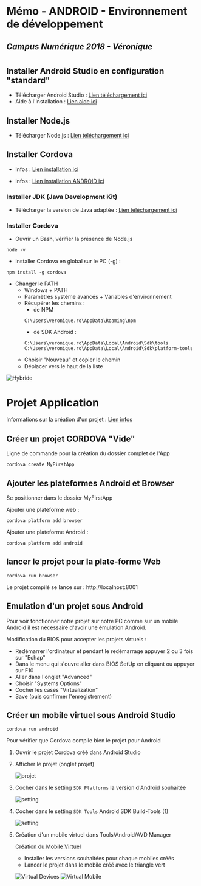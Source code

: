 # Mémo - ANDROID - Environnement de développement

## *Campus Numérique 2018 - Véronique*
#

## Installer Android Studio en configuration "standard"

* Télécharger Android Studio : <a href="https://developer.android.com/studio/index.html" target="_blank">Lien téléchargement ici</a>
* Aide à l'installation : <a href="https://developer.android.com/studio/install.html" target="_blank">Lien aide ici</a>


## Installer Node.js

* Télécharger Node.js : <a href="https://nodejs.org/fr/" target="_blank">Lien téléchargement ici</a>


## Installer Cordova 

* Infos : <a href="http://cordova.apache.org/docs/en/latest/guide/platforms/android/index.html" target="_blank">Lien installation ici</a>

* Infos : <a href="http://cordova.apache.org/docs/en/latest/guide/platforms/android/index.html#installing-the-requirements" target="_blank">Lien installation ANDROID ici</a>

### Installer JDK (Java Development Kit)

* Télécharger la version de Java adaptée : <a href="http://www.oracle.com/technetwork/java/javase/downloads/jdk8-downloads-2133151.html" target="_blank">Lien téléchargement ici</a>

### Installer Cordova 

* Ouvrir un Bash, vérifier la présence de Node.js
```
node -v
```

* Installer Cordova en global sur le PC (-g) :
```
npm install -g cordova
```

* Changer le PATH 
	* Windows + PATH
	* Paramètres système avancés + Variables d'environnement
	* Récupérer les chemins :
        - de NPM 
        ```
        C:\Users\veronique.ro\AppData\Roaming\npm
        ```
        - de SDK Android :
        ```
        C:\Users\veronique.ro\AppData\Local\Android\Sdk\tools
        C:\Users\veronique.ro\AppData\Local\Android\Sdk\platform-tools
        ```
	* Choisir "Nouveau" et copier le chemin
	* Déplacer vers le haut de la liste

![Hybride](images/variables-environnement.png)

# Projet Application

Informations sur la création d'un projet : <a href="http://cordova.apache.org/#getstarted" target="_blank">Lien infos</a>

## Créer un projet CORDOVA "Vide"

Ligne de commande pour la création du dossier complet de l'App
```
cordova create MyFirstApp
```


## Ajouter les plateformes Android et Browser

Se positionner dans le dossier MyFirstApp

Ajouter une plateforme web : 
```
cordova platform add browser 
```
Ajouter une plateforme Android : 
```
cordova platform add android
```

## lancer le projet pour la plate-forme Web

```
cordova run browser 
```

Le projet compilé se lance sur : http://localhost:8001

## Emulation d'un projet sous Android 

Pour voir fonctionner notre projet sur notre PC comme sur un mobile Android il est nécessaire d'avoir une émulation Android.

Modification du BIOS pour accepter les projets virtuels :

* Redémarrer l'ordinateur et pendant le redémarrage appuyer 2 ou 3 fois sur "Echap"
* Dans le menu qui s'ouvre aller dans BIOS SetUp en cliquant ou appuyer sur F10
* Aller dans l'onglet "Advanced"
* Choisir "Systems Options"
* Cocher les  cases "Virtualization"
* Save (puis confirmer l'enregistrement)

## Créer un mobile virtuel sous Android Studio

```
cordova run android 
```
Pour vérifier que Cordova compile bien le projet pour Android

1. Ouvrir le projet Cordova créé dans Android Studio
2. Afficher le projet (onglet projet)

    ![projet](images/android-projet.png)
3. Cocher dans le setting `SDK Platforms` la version d'Android souhaitée 

    ![setting](images/android-sdk-setting-1.png)

4. Cocher dans le setting `SDK Tools` Android SDK Build-Tools (1) 

    ![setting](images/android-sdk-setting-2.png)

5. Création d'un mobile virtuel dans Tools/Android/AVD Manager

    [Création du Mobile Virtuel](https://developer.android.com/studio/run/managing-avds.html)

    * Installer les versions souhaitées pour chaque mobiles créés
    * Lancer le projet dans le mobile créé avec le triangle vert 

    ![Virtual Devices](images/android-virtual-devices.png)
    ![Virtual Mobile](images/android-virtual-mobile.png)









